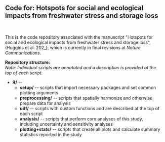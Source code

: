 ## Code for: Hotspots for social and ecological impacts from freshwater stress and storage loss
<br/>

This is the code repository associated with the manuscript "Hotspots for social and ecological impacts from freshwater stress and storage loss", (Huggins et al. 202_), which is currently in final revisions at *Nature Communications*. <br/>

**Repository structure:** <br/>
*Note: Individual scripts are annotated and a description is provided at the top of each script.* 
* **R/** -- 
    * **setup/** -- scripts that import necessary packages and set common plotting arguments
    * **preprocessing/** -- scripts that spatially harmonize and otherwise prepare data for analysis 
    * **udf/** -- scripts with custom functions and are described at the top of each script
    * **analysis/** -- scripts that perform core analyses of this study, including uncertainty and sensitivity analyses
    * **plotting+stats/** -- scripts that create all plots and calculate summary statistics reported in the study

